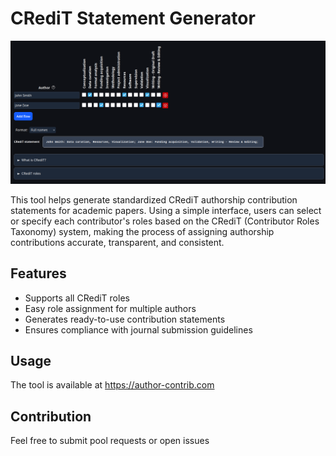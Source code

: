 # CRediT Statement Generator

![](media/interface.png)

This tool helps generate standardized CRediT authorship contribution statements for academic papers. Using a simple interface, users can select or specify each contributor's roles based on the CRediT (Contributor Roles Taxonomy) system, making the process of assigning authorship contributions accurate, transparent, and consistent.

## Features

-   Supports all CRediT roles
-   Easy role assignment for multiple authors
-   Generates ready-to-use contribution statements
-   Ensures compliance with journal submission guidelines

## Usage

The tool is available at <https://author-contrib.com>

## Contribution

Feel free to submit pool requests or open issues
